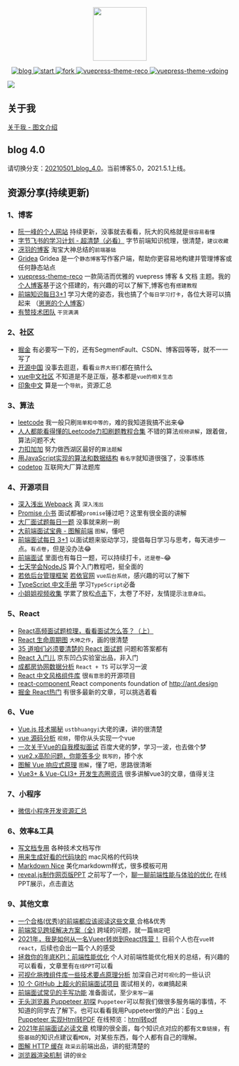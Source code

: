 <p align="center">
  <img width="120" src="https://alexwjj.github.io/img/logo.png">
</p>

<p align="center">
  <a href="https://alexwjj.github.io/">
    <img src="https://img.shields.io/badge/%E4%BF%8A%E5%8A%AB%E5%8D%9A%E5%AE%A2-5.0-blue" alt="blog">
  </a>
  <a href="https://alexwjj.github.io/">
    <img src="https://img.shields.io/github/stars/alexwjj/alexwjj.github.io" alt="start">
  </a>
  <a href="https://alexwjj.github.io/">
    <img src="https://img.shields.io/github/forks/alexwjj/alexwjj.github.io" alt="fork">
  </a>
  <a href="https://vuepress-theme-reco.recoluan.com/">
    <img src="https://img.shields.io/badge/vuepress--theme--reco-1.x-blue" alt="vuepress-theme-reco">
  </a>
  <a href="https://github.com/xugaoyi/vuepress-theme-vdoing">
    <img src="https://img.shields.io/badge/vuepress--theme--vdoing-1.8.3-red" alt="vuepress-theme-vdoing">
  </a>
</p>

![](https://alexwjj.github.io/img/blog-index.webp)
## 关于我

[关于我 - 图文介绍](https://alexwjj.github.io/bookshop/linkme/)

<!-- ## 关注我
![wxgzh](https://p1-juejin.byteimg.com/tos-cn-i-k3u1fbpfcp/35e5fb5f6e654ba88d9b6c860ff859e4~tplv-k3u1fbpfcp-watermark.image) -->

## blog 4.0
请切换分支：[20210501_blog_4.0](https://github.com/alexwjj/alexwjj.github.io/tree/20210501_blog_4.0)。当前博客5.0，2021.5.1上线。
## 资源分享(持续更新)
### 1、博客
- [阮一峰的个人网站](http://www.ruanyifeng.com/home.html)  持续更新，没事就去看看，阮大的风格就是`很容易看懂`
- [字节飞书的学习计划 - 超清楚（必看）](https://bitable.feishu.cn/appNuDKPaGtimrdkB0JnXmpoktZ) 字节前端知识梳理，很清楚，`建议收藏`
- [冴羽的博客](https://github.com/mqyqingfeng/Blog) 淘宝大神总结的`前端基础`
- [Gridea](https://gridea.dev/) Gridea 是一个`静态博客`写作客户端，帮助你更容易地构建并管理博客或任何静态站点
- [vuepress-theme-reco](https://vuepress-theme-reco.recoluan.com/) 一款简洁而优雅的 vuepress 博客 & 文档 主题。我的[个人博客](https://alexwjj.github.io/)基于这个搭建的，有兴趣的可以了解下,博客也有`搭建教程`
- [前端知识每日3+1](http://www.h-camel.com/index.html) 学习大佬的姿态，我也搞了个`每日学习打卡`，各位大哥可以搞起来 （[崽崽的个人博客](https://alexwjj.github.io/)）
- [有赞技术团队](https://tech.youzan.com/)  `干货满满`

### 2、社区
- [掘金](https://juejin.cn/) 有必要写一下的，还有SegmentFault、CSDN、博客园等等，就不一一写了
- [开源中国](https://www.oschina.net/project) 没事去逛逛，看看`业界大哥们`都在搞什么
- [vue中文社区](https://vue-js.com/) 不知道是不是正版，基本都是`vue的相关生态`
- [印象中文](https://docschina.org/) 算是一个`导航`，资源汇总

### 3、算法
- [leetcode](https://leetcode-cn.com/) 我一般只刷`简单和中等的`，难的我知道我搞不出来😂
- [人人都能看得懂的Leetcode力扣刷题教程合集](https://www.bilibili.com/video/BV1wA411b7qZ) 不错的算法`视频讲解`，跟着做，算法问题不大
- [力扣加加](https://leetcode-solution.cn/)  努力做西湖区最好的`算法题解`
- [用JavaScript实现的算法和数据结构](http://www.conardli.top/docs/) `看名字`就知道很强了，没事练练
- [codetop](https://codetop.cc/#/home) 互联网大厂算法题库

### 4、开源项目
- [深入浅出 Webpack](https://webpack.wuhaolin.cn/)  真 `深入浅出`
- [Promise 小书](http://liubin.org/promises-book/#introduction) 面试都被`promise`锤过吧？这里有很全面的讲解
- [大厂面试题每日一题](https://q.shanyue.tech/) 没事就来刷一刷
- [大前端面试宝典 - 图解前端](https://lucifer.ren/fe-interview/#/) `图解`，懂吧
- [前端面试每日 3+1](https://github.com/haizlin/fe-interview) 以面试题来驱动学习，提倡每日学习与思考，每天进步一点。`有点卷`，但是没办法😂
- [前端面试](https://lgwebdream.github.io/FE-Interview/) 里面也有每日一题，可以持续打卡，`还是卷~`😂
- [七天学会NodeJS](https://nqdeng.github.io/7-days-nodejs/#1) 算个入门教程吧，挺全面的
- [若依后台管理框架](http://vue.ruoyi.vip/index) [若依官网](http://ruoyi.vip/) `vue后台系统`，感兴趣的可以了解下
- [TypeScript 中文手册](https://typescript.bootcss.com/) 学习`TypeScript`必备
- [小姐姐视频收集](https://github.com/wozuinbs/video) 学累了放松[点击](http://meinu.ml/)下，太卷了不好，友情提示`注意身后`。

### 5、React
- [React高频面试题梳理，看看面试怎么答？（上）](https://mp.weixin.qq.com/s/W7CNGn-Qc8o0EQ3bIKAJBQ)
- [React 生命周期图](https://projects.wojtekmaj.pl/react-lifecycle-methods-diagram/) `大神之作`，画的很清楚
- [35 道咱们必须要清楚的 React 面试题](https://juejin.cn/post/6844903988073070606) 问题和答案都有
- [React 入门儿](https://juejin.cn/post/6899243806214848519) 京东凹凸实验室出品，非入门
- [成都房协网数据分析](https://github.com/mengsixing/cdfang-spider) `React + TS` 可以学习一波
- [React 中文风格组件库](https://github.com/zhui-team/zhui) 很`有意思`的开源项目
- [react-component ](https://github.com/react-component) React components foundation of http://ant.design
- [掘金 React热门](https://juejin.cn/tag/React.js?sort=hottest) 有很多最新的文章，可以挑选着看

### 6、Vue
- [Vue.js 技术揭秘](https://ustbhuangyi.github.io/vue-analysis/) `ustbhuangyi`大佬的课，讲的很清楚
- [vue 源码分析](https://www.bilibili.com/video/BV1LE411e7HE) `视频`，带你从头实现一个vue
- [一次关于Vue的自我模拟面试](https://juejin.cn/post/6870374238760894472#heading-5) 百度大佬的梦，学习一波，也去做个梦
- [vue2.x高阶问题，你能答多少](https://juejin.cn/post/6921911974611664903) `我写的`，掺个水
- [图解 Vue 响应式原理](https://juejin.cn/post/6857669921166491662) `图解`，懂了吧，思路很清晰
- [Vue3+ & Vue-CLI3+ 开发生态圈资讯](https://github.com/vue3/vue3-News) 很多讲解vue3的文章，值得关注
### 7、小程序
- [微信小程序开发资源汇总](https://github.com/justjavac/awesome-wechat-weapp)


### 6、效率&工具
- [写文档专用](https://www.docz.site/) 各种技术文档写作
- [用来生成好看的代码块的](https://carbon.now.sh/)   mac风格的代码块
- [Markdown Nice](https://www.mdnice.com/) 美化markdowm样式，很多模板可用
- [reveal.js制作网页版PPT](https://juejin.cn/post/6850037266082070535) 之前写了一个，[聊一聊前端性能与体验的优化](http://118.25.49.69:8086/) 在线PPT展示，点击直达

### 9、其他文章
- [一个合格(优秀)的前端都应该阅读这些文章 ](https://juejin.cn/post/6844903896637259784) 合格&优秀
- [前端常见跨域解决方案（全)](https://segmentfault.com/a/1190000011145364) 跨域的问题，就一篇`搞定`吧
- [2021年，我是如何从一名Vueer转岗到React阵营！](https://mp.weixin.qq.com/s/_U6MtxJ9_UWJYN3mPx9heg)  目前个人也在`vue转react`，后续也会出一篇个人的感受
- [拯救你的年底KPI：前端性能优化](https://juejin.cn/post/6911472693405548557) 个人对前端性能优化相关的总结，有兴趣的可以看看，文章里有`在线PPT`可以看
- [可视化拖拽组件库一些技术要点原理分析](https://juejin.cn/post/6908502083075325959) 加深自己对`可视化`的一些认识
- [10 个 GitHub 上超火的前端面试项目](https://juejin.cn/post/6895752757534261256) 面试相关的，`收藏`搞起来
- [前端面试常见的手写功能](https://juejin.cn/post/6873513007037546510) 准备面试，至少`来写一遍`
- [无头浏览器 Puppeteer 初探](https://juejin.cn/post/6844903504276881422) `Puppeteer`可以帮我们做很多服务端的事情，不知道的同学去了解下。也可以看看我用Puppeteer做的产出：[Egg + Puppeteer 实现Html转PDF](https://juejin.cn/post/6907500437134376974) 在线预览：[html转pdf](http://118.25.49.69/)
- [2021年前端面试必读文章](https://juejin.cn/post/6844904116339261447) 梳理的很全面，每个知识点对应的都有`文章链接`，有些`基础`的知识点建议看`MDN`，对某些东西，每个人都有自己的理解。
- [图解 HTTP 缓存](https://www.zoo.team/article/http-cache) `政采云`前端出品，讲的挺清楚的
- [浏览器渲染机制](https://segmentfault.com/a/1190000014018604) 讲的`很全`

